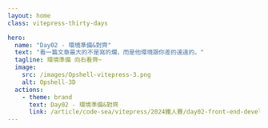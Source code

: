 ```yaml
---
layout: home
class: vitepress-thirty-days

hero:
  name: "Day02 - 環境準備&對齊"
  text: "看一篇文章最大的不是寫的爛，而是他環境跟你差的遠遠的。"
  tagline: 環境準備 向右看齊~
  image:
    src: /images/Opshell-vitepress-3.png
    alt: Opshell-3D
  actions:
    - theme: brand
      text: Day02 - 環境準備&對齊
      link: /article/code-sea/vitepress/2024鐵人賽/day02-front-end-developement.html
---
```


<style lang="scss">
    :root {
        --vp-home-hero-name-background: -webkit-linear-gradient(120deg, #f4b936 30%, #bd34fe 80%);
        --vp-home-hero-image-background-image: linear-gradient(-45deg, #bd34fe 50%, #f4b936 50%);
    }

    .vitepress-thirty-days {
        .VPHero {
            transform: translateY(120px);
            &.has-image {
                .image {
                    transform: translateY(50px);
                    .image-bg {
                        width: 350px;
                        height: 350px;
                    }
                    .image-src {
                        max-width: 400px;
                        max-height: 400px;
                    }
                }
                .name, .text {
                    line-height: 1.5;
                }
            }
        }
    }
</style>
